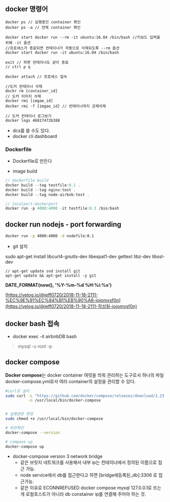 ## docker 명령어

```
docker ps // 실행중인 container 확인 
docker ps -a // 전체 container 확인 

docker start docker run --rm -it ubuntu:16.04 /bin/bash //키보드 입력을 위해 -it 옵션
//프로세스가 종료되면 컨테이너가 자동으로 삭제되도록 --rm 옵션
docker start docker run -it ubuntu:16.04 /bin/bash
 
exit // 하면 컨테이너도 같이 종료
// ctrl p q
 
docker attach // 프로세스 접속
 
//도커 컨테이너 삭제
dockr rm [container_id]
// 도커 이미지 삭제 
docker rmi [imgae_id]
docker rmi -f [imgae_id] // 컨테이너까지 강제삭제 

// 도커 컨테이너 로그보기
docker logs 46817472b388
```

- dcs를 쓸 수도 있다.
- docker cli dashboard

### Dockerfile

- Dockerfile로 만든다

- image build

```javascript
// dockerfile build
docker build --tag testfile:0.1 .
docker build --tag nginx:test .
docker build --tag node-airbnb:test .

// localport:dockerport 
docker run -p 4000:4000 -it testfile:0.3 /bin/bash
```



## docker run nodejs - port forwarding

```bash
docker run -p 4000:4000 -d nodefile:0.1
```





- git 설치

sudo apt-get install libcurl4-gnutls-dev libexpat1-dev gettext libz-dev libssl-dev

```
// apt-get update snd install git
apt-get update && apt-get install -y git
```

**DATE_FORMAT(now(), '%Y-%m-%d %H:%i:%s')**







[https://velog.io/@jeff0720/2018-11-18-2111-%EC%9E%91%EC%84%B1%EB%90%A8-iojomvsf0n](https://velog.io/@jeff0720/2018-11-18-2111-작성됨-iojomvsf0n)



## docker bash 접속

-  docker exec -it airbnbDB bash

  > mysql -u root -p


## docker compose 

**Docker compose**는 docker container 여럿을 띄워 관리하는 도구로서 하나의 파일 docker-compose.yml로서 여러 container의 설정을 관리할 수 있다.


```bash
#curl로 설치 
sudo curl -L "https://github.com/docker/compose/releases/download/1.23.1/docker-compose-$(uname -s)-$(uname -m)"\
          -o /usr/local/bin/docker-compose


# 실행권한 변경
sudo chmod +x /usr/local/bin/docker-compose

# 버전확인 
docker-compose --version

# compose up 
docker-compose up
```

- docker-compose version 3 network bridge 
   - 같은 브릿지 네트워크를 사용해서 내부 ip는 컨테이너에서 정의된 이름으로 접근 가능.
   - node service에서 db를 접근한다고 하면 [bridge에등록된_db]:3306 로 접근가능.
   - 같은 이유로 ECONNREFUSED docker compose mysql 127.0.0.1로 뜨는게 로컬호스트가 아니라 db constainer ip를 연결해 주어야 하는 것.
